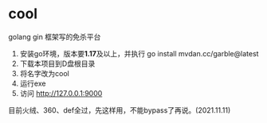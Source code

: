 # cool
golang gin 框架写的免杀平台
1. 安装go环境，版本要**1.17**及以上，并执行 go install mvdan.cc/garble@latest
2. 下载本项目到D盘根目录
3. 将名字改为cool
4. 运行exe
5. 访问 http://127.0.0.1:9000

目前火绒、360、def全过，先这样用，不能bypass了再说。(2021.11.11)
